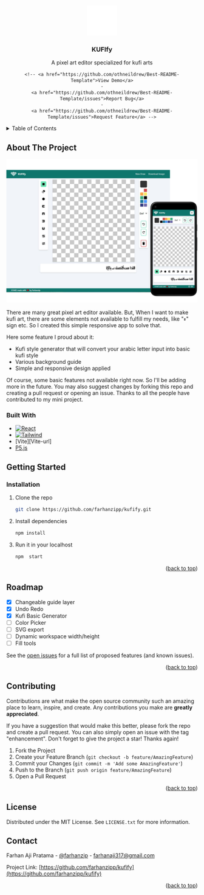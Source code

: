 
<a name="readme-top"></a>

<!-- [![Contributors][contributors-shield]][contributors-url]
[![Forks][forks-shield]][forks-url]
[![Stargazers][stars-shield]][stars-url]
[![Issues][issues-shield]][issues-url]
[![MIT License][license-shield]][license-url]
[![LinkedIn][linkedin-shield]][linkedin-url] -->


<!-- PROJECT LOGO -->
<br />
<div align="center">
  <a href="https://github.com/othneildrew/Best-README-Template">
    <img src="images/kufify.png" alt="Logo" width="80" height="80">
  </a>

  <h3 align="center">KUFIfy</h3>

  <p align="center">
    A pixel art editor specialized for kufi arts

    <!-- <a href="https://github.com/othneildrew/Best-README-Template">View Demo</a>
    ·
    <a href="https://github.com/othneildrew/Best-README-Template/issues">Report Bug</a>
    ·
    <a href="https://github.com/othneildrew/Best-README-Template/issues">Request Feature</a> -->
  </p>
</div>

<!-- TABLE OF CONTENTS -->
<details>
  <summary>Table of Contents</summary>
  <ol>
    <li>
      <a href="#about-the-project">About The Project</a>
      <ul>
        <li><a href="#built-with">Built With</a></li>
      </ul>
    </li>
    <li>
      <a href="#getting-started">Getting Started</a>
      <ul>
        <li><a href="#installation">Installation</a></li>
      </ul>
    </li>
    <li><a href="#roadmap">Roadmap</a></li>
    <li><a href="#contributing">Contributing</a></li>
    <li><a href="#license">License</a></li>
    <li><a href="#contact">Contact</a></li>
  </ol>
</details>


<!-- ABOUT THE PROJECT -->
## About The Project

[![Kufify][kufify-screenshot]](https://kufify.netlify.app)

There are many great pixel art editor available. But, When I want to make kufi art, there are some elements not available to fulfill my needs, like "ء" sign etc. So I created this simple responsive app to solve that.

Here some feature I proud about it:
* Kufi style generator that will convert your arabic letter input into basic kufi style
* Various background guide
* Simple and responsive design applied

Of course, some basic features not available right now. So I'll be adding more in the future. You may also suggest changes by forking this repo and creating a pull request or opening an issue. Thanks to all the people have contributed to my mini project.



### Built With

* [![React][React.js]][React-url]
* [![Tailwind][Tailwind.css]][Tailwind-url]
* [Vite][Vite-url]
* [P5.js][P5-url]

<!-- GETTING STARTED -->
## Getting Started

### Installation

1. Clone the repo
   ```sh
   git clone https://github.com/farhanzipp/kufify.git
   ```
2. Install dependencies
   ```sh
   npm install
   ```
3. Run it in your localhost
   ```sh
   npm  start
   ```

<p align="right">(<a href="#readme-top">back to top</a>)</p>

<!-- ROADMAP -->
## Roadmap

- [x] Changeable guide layer
- [x] Undo Redo 
- [x] Kufi Basic Generator
- [ ] Color Picker
- [ ] SVG export
- [ ] Dynamic workspace width/height
- [ ] Fill tools

See the [open issues](https://github.com/farhanzipp/kufify/issues) for a full list of proposed features (and known issues).

<p align="right">(<a href="#readme-top">back to top</a>)</p>

<!-- CONTRIBUTING -->
## Contributing

Contributions are what make the open source community such an amazing place to learn, inspire, and create. Any contributions you make are **greatly appreciated**.

If you have a suggestion that would make this better, please fork the repo and create a pull request. You can also simply open an issue with the tag "enhancement".
Don't forget to give the project a star! Thanks again!

1. Fork the Project
2. Create your Feature Branch (`git checkout -b feature/AmazingFeature`)
3. Commit your Changes (`git commit -m 'Add some AmazingFeature'`)
4. Push to the Branch (`git push origin feature/AmazingFeature`)
5. Open a Pull Request

<p align="right">(<a href="#readme-top">back to top</a>)</p>


<!-- LICENSE -->
## License
Distributed under the MIT License. See `LICENSE.txt` for more information.

<!-- CONTACT -->
## Contact

Farhan Aji Pratama - [@farhanzip](https://twitter.com/your_username) - farhanaji317@gmail.com

Project Link: [https://github.com/farhanzipp/kufify](https://github.com/farhanzipp/kufify)

<p align="right">(<a href="#readme-top">back to top</a>)</p>

<!-- MARKDOWN LINKS & IMAGES -->
<!-- https://www.markdownguide.org/basic-syntax/#reference-style-links -->
[contributors-shield]: https://img.shields.io/github/contributors/othneildrew/Best-README-Template.svg?style=for-the-badge
[contributors-url]: https://github.com/othneildrew/Best-README-Template/graphs/contributors
[forks-shield]: https://img.shields.io/github/forks/othneildrew/Best-README-Template.svg?style=for-the-badge
[forks-url]: https://github.com/othneildrew/Best-README-Template/network/members
[stars-shield]: https://img.shields.io/github/stars/othneildrew/Best-README-Template.svg?style=for-the-badge
[stars-url]: https://github.com/othneildrew/Best-README-Template/stargazers
[issues-shield]: https://img.shields.io/github/issues/othneildrew/Best-README-Template.svg?style=for-the-badge
[issues-url]: https://github.com/othneildrew/Best-README-Template/issues
[license-shield]: https://img.shields.io/github/license/othneildrew/Best-README-Template.svg?style=for-the-badge
[license-url]: https://github.com/othneildrew/Best-README-Template/blob/master/LICENSE.txt
[linkedin-shield]: https://img.shields.io/badge/-LinkedIn-black.svg?style=for-the-badge&logo=linkedin&colorB=555
[kufify-screenshot]: images/kufify-mockup.png
[React.js]: https://img.shields.io/badge/React-20232A?style=for-the-badge&logo=react&logoColor=61DAFB
[React-url]: https://reactjs.org/
[Tailwind.css]:https://img.shields.io/badge/Tailwind_CSS-38B2AC?style=for-the-badge&logo=tailwind-css&logoColor=white
[Tailwind-url]:https://tailwindcss.com/
[P5-url]:https://p5js.org/


